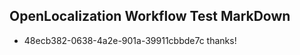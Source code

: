 ## OpenLocalization Workflow Test MarkDown
* 48ecb382-0638-4a2e-901a-39911cbbde7c 
thanks!<!--HONumber=Mar16_HO4-->
